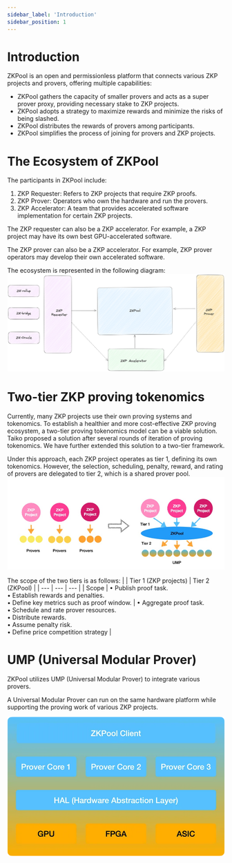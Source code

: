 ```yaml
---
sidebar_label: 'Introduction'
sidebar_position: 1
---
```


# Introduction

ZKPool is an open and permissionless platform that connects various ZKP projects and provers, offering multiple capabilities:

- ZKPool gathers the capacity of smaller provers and acts as a super prover proxy, providing necessary stake to ZKP projects.
- ZKPool adopts a strategy to maximize rewards and minimize the risks of being slashed.
- ZKPool distributes the rewards of provers among participants.
- ZKPool simplifies the process of joining for provers and ZKP projects.

# The Ecosystem of ZKPool
The participants in ZKPool include:
1. ZKP Requester: Refers to ZKP projects that require ZKP proofs.
2. ZKP Prover: Operators who own the hardware and run the provers.
3. ZKP Accelerator: A team that provides accelerated software implementation for certain ZKP projects.

The ZKP requester can also be a ZKP accelerator. For example, a ZKP project may have its own best GPU-accelerated software.

The ZKP prover can also be a ZKP accelerator. For example, ZKP prover operators may develop their own accelerated software.

The ecosystem is represented in the following diagram:
![Ecosystem](./images/ecosystem.png)

# Two-tier ZKP proving tokenomics
Currently, many ZKP projects use their own proving systems and tokenomics. To establish a healthier and more cost-effective ZKP proving ecosystem, a two-tier proving tokenomics model can be a viable solution. Taiko proposed a solution after several rounds of iteration of proving tokenomics. We have further extended this solution to a two-tier framework.

Under this approach, each ZKP project operates as tier 1, defining its own tokenomics. However, the selection, scheduling, penalty, reward, and rating of provers are delegated to tier 2, which is a shared prover pool.
![Two-tier](./images/two-tier.jpg)

The scope of the two tiers is as follows:
|  | Tier 1 (ZKP projects)  | Tier 2 (ZKPool) |
| --- | --- | --- |
| Scope | • Publish proof task.<br> • Establish rewards and penalties.<br> • Define key metrics such as proof window. | • Aggregate proof task.<br> • Schedule and rate prover resources.<br> • Distribute rewards. <br>• Assume penalty risk.<br> • Define price competition strategy |


# UMP (Universal Modular Prover)
ZKPool utilizes UMP (Universal Modular Prover) to integrate various provers.

A Universal Modular Prover can run on the same hardware platform while supporting the proving work of various ZKP projects.

![UMP](./images/UMP.jpg)